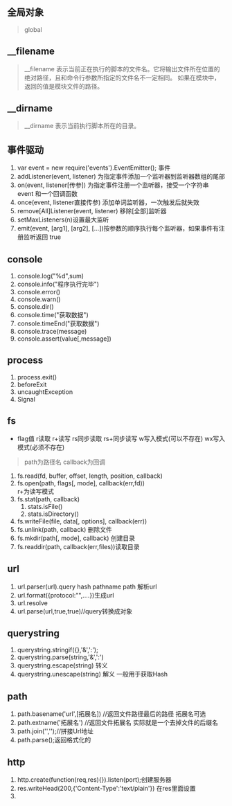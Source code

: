## 全局对象
>global

## __filename
>__filename 表示当前正在执行的脚本的文件名。它将输出文件所在位置的绝对路径，且和命令行参数所指定的文件名不一定相同。 如果在模块中，返回的值是模块文件的路径。

## __dirname
>__dirname 表示当前执行脚本所在的目录。

## 事件驱动
1. var event = new require('events').EventEmitter(); 事件
2. addListener(event, listener) 为指定事件添加一个监听器到监听器数组的尾部
3. on(event, listener[传参]) 为指定事件注册一个监听器，接受一个字符串 event 和一个回调函数
4. once(event, listener直接传参) 添加单词监听器，一次触发后就失效
5. remove[All]Listener(event, listener) 移除[全部]监听器
6. setMaxListeners(n)设置最大监听
7. emit(event, [arg1], [arg2], [...])按参数的顺序执行每个监听器，如果事件有注册监听返回 true


## console
1. console.log("%d",sum)
2. console.info("程序执行完毕")
3. console.error()
4. console.warn()
5. console.dir()
6. console.time("获取数据")
7. console.timeEnd("获取数据")
8. console.trace(message)
9. console.assert(value[,message])

## process
1. process.exit()
2. beforeExit
3. uncaughtException
4. Signal

## fs
*   flag值
    r读取 r+读写 rs同步读取 rs+同步读写 w写入模式(可以不存在) wx写入模式(必须不存在) 
> path为路径名 callback为回调
1. fs.read(fd, buffer, offset, length, position, callback)
2. fs.open(path, flags[, mode], callback(err,fd))  
    r+为读写模式
3. fs.stat(path, callback)
    1. stats.isFile()
    2. stats.isDirectory()
4. fs.writeFile(file, data[, options], callback(err))
5. fs.unlink(path, callback) 删除文件
6. fs.mkdir(path[, mode], callback) 创建目录
7. fs.readdir(path, callback(err,files))读取目录

## url
1. url.parser(url).query hash pathname path  解析url
2. url.format({protocol:"",....})生成url
3. url.resolve
4. url.parse(url,true,true)//query转换成对象

## querystring
1. querystring.stringif({},'&',':');
2. querystring.parse(string,'&',':')
3. querystring.escape(string) 转义
4. querystring.unescape(string) 解义 一般用于获取Hash

## path
1. path.basename('url',[拓展名]) //返回文件路径最后的路径 拓展名可选
2. path.extname('拓展名') //返回文件拓展名 实际就是一个去掉文件的后缀名
3. path.join('','');//拼接Url地址
4. path.parse();返回格式化的

## http
1. http.create(function(req,res){}).listen(port);创建服务器
2. res.writeHead(200,{'Content-Type':'text/plain'}) 在res里面设置
3. 